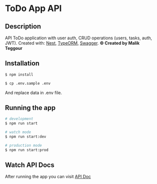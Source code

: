 # ToDo App API

## Description

API ToDo application with user auth, CRUD operations (users, tasks, auth, JWT).
Created with: [Nest](https://docs.nestjs.com/), [TypeORM](https://typeorm.io/), [Swagger](https://docs.nestjs.com/openapi/introduction).
**© Created by Malik Teggour**

## Installation

```bash
$ npm install

$ cp .env.sample .env
```

And replace data in .env file.

## Running the app

```bash
# development
$ npm run start

# watch mode
$ npm run start:dev

# production mode
$ npm run start:prod
```

## Watch API Docs

After running the app you can visit [API Doc](http://localhost:3333/swagger)

